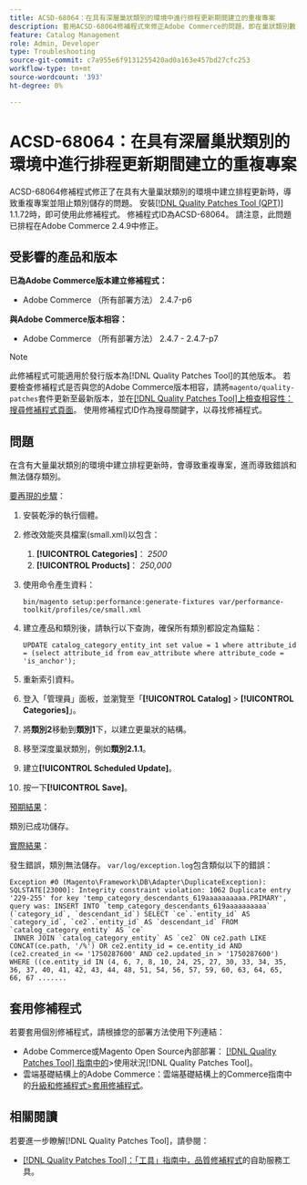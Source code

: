 ```yaml
---
title: ACSD-68064：在具有深層巢狀類別的環境中進行排程更新期間建立的重複專案
description: 套用ACSD-68064修補程式來修正Adobe Commerce的問題，即在巢狀類別數量很大的環境中建立排程更新，會導致重複專案並防止類別儲存。
feature: Catalog Management
role: Admin, Developer
type: Troubleshooting
source-git-commit: c7a955e6f9131255420ad0a163e457bd27cfc253
workflow-type: tm+mt
source-wordcount: '393'
ht-degree: 0%

---
```



# ACSD-68064：在具有深層巢狀類別的環境中進行排程更新期間建立的重複專案

ACSD-68064修補程式修正了在具有大量巢狀類別的環境中建立排程更新時，導致重複專案並阻止類別儲存的問題。 安裝[[!DNL Quality Patches Tool (QPT)]](/help/tools/quality-patches-tool/quality-patches-tool-to-self-serve-quality-patches.md) 1.1.72時，即可使用此修補程式。 修補程式ID為ACSD-68064。 請注意，此問題已排程在Adobe Commerce 2.4.9中修正。

## 受影響的產品和版本

**已為Adobe Commerce版本建立修補程式：**

* Adobe Commerce （所有部署方法） 2.4.7-p6

**與Adobe Commerce版本相容：**

* Adobe Commerce （所有部署方法） 2.4.7 - 2.4.7-p7

>[!NOTE]
>
>此修補程式可能適用於發行版本為[!DNL Quality Patches Tool]的其他版本。 若要檢查修補程式是否與您的Adobe Commerce版本相容，請將`magento/quality-patches`套件更新至最新版本，並在[[!DNL Quality Patches Tool]上檢查相容性：搜尋修補程式頁面](https://experienceleague.adobe.com/tools/commerce-quality-patches/index.html)。 使用修補程式ID作為搜尋關鍵字，以尋找修補程式。

## 問題

在含有大量巢狀類別的環境中建立排程更新時，會導致重複專案，進而導致錯誤和無法儲存類別。

<u>要再現的步驟</u>：

1. 安裝乾淨的執行個體。
1. 修改效能夾具檔案(small.xml)以包含：
   1. **[!UICONTROL Categories]**： *2500*
   1. **[!UICONTROL Products]**： *250,000*
1. 使用命令產生資料：

   ```
   bin/magento setup:performance:generate-fixtures var/performance-toolkit/profiles/ce/small.xml
   ```

1. 建立產品和類別後，請執行以下查詢，確保所有類別都設定為錨點：

   ```
   UPDATE catalog_category_entity_int set value = 1 where attribute_id = (select attribute_id from eav_attribute where attribute_code = 'is_anchor'); 
   ```

1. 重新索引資料。
1. 登入「管理員」面板，並瀏覽至「**[!UICONTROL Catalog]** > **[!UICONTROL Categories]**」。
1. 將&#x200B;**類別2**&#x200B;移動到&#x200B;**類別1**&#x200B;下，以建立更巢狀的結構。
1. 移至深度巢狀類別，例如&#x200B;**類別2.1.1**。
1. 建立&#x200B;**[!UICONTROL Scheduled Update]**。
1. 按一下&#x200B;**[!UICONTROL Save]**。

<u>預期結果</u>：

類別已成功儲存。

<u>實際結果</u>：

發生錯誤，類別無法儲存。 `var/log/exception.log`包含類似以下的錯誤：

```
Exception #0 (Magento\Framework\DB\Adapter\DuplicateException): SQLSTATE[23000]: Integrity constraint violation: 1062 Duplicate entry '229-255' for key 'temp_category_descendants_619aaaaaaaaaa.PRIMARY', query was: INSERT INTO `temp_category_descendants_619aaaaaaaaaa` (`category_id`, `descendant_id`) SELECT `ce`.`entity_id` AS `category_id`, `ce2`.`entity_id` AS `descendant_id` FROM `catalog_category_entity` AS `ce`
 INNER JOIN `catalog_category_entity` AS `ce2` ON ce2.path LIKE CONCAT(ce.path, '/%') OR ce2.entity_id = ce.entity_id AND (ce2.created_in <= '1750287600' AND ce2.updated_in > '1750287600') WHERE ((ce.entity_id IN (4, 6, 7, 8, 10, 24, 25, 27, 30, 33, 34, 35, 36, 37, 40, 41, 42, 43, 44, 48, 51, 54, 56, 57, 59, 60, 63, 64, 65, 66, 67 .......
```

## 套用修補程式

若要套用個別修補程式，請根據您的部署方法使用下列連結：

* Adobe Commerce或Magento Open Source內部部署： [[!DNL Quality Patches Tool] 指南中的](/help/tools/quality-patches-tool/usage.md)>使用狀況[!DNL Quality Patches Tool]。
* 雲端基礎結構上的Adobe Commerce：雲端基礎結構上的Commerce指南中的[升級和修補程式>套用修補程式](https://experienceleague.adobe.com/docs/commerce-cloud-service/user-guide/develop/upgrade/apply-patches.html)。

## 相關閱讀

若要進一步瞭解[!DNL Quality Patches Tool]，請參閱：

* [[!DNL Quality Patches Tool]：「工具」指南中，品質修補程式](/help/tools/quality-patches-tool/quality-patches-tool-to-self-serve-quality-patches.md)的自助服務工具。
